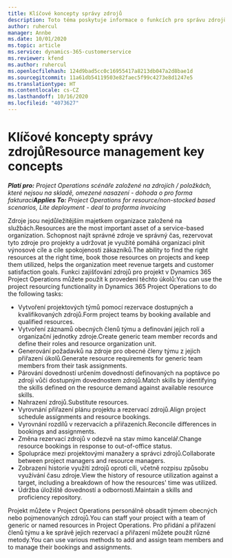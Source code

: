 ```yaml
---
title: Klíčové koncepty správy zdrojů
description: Toto téma poskytuje informace o funkcích pro správu zdrojů v aplikaci Microsoft Dynamics Project Operations.
author: ruhercul
manager: Annbe
ms.date: 10/01/2020
ms.topic: article
ms.service: dynamics-365-customerservice
ms.reviewer: kfend
ms.author: ruhercul
ms.openlocfilehash: 124d9bad5cc0c16955417a8213db047a2d8bae1d
ms.sourcegitcommit: 11a61db54119503e82faec5f99c4273e8d1247e5
ms.translationtype: HT
ms.contentlocale: cs-CZ
ms.lasthandoff: 10/16/2020
ms.locfileid: "4073627"
---
```

# <a name="resource-management-key-concepts"></a><span data-ttu-id="32145-103">Klíčové koncepty správy zdrojů</span><span class="sxs-lookup"><span data-stu-id="32145-103">Resource management key concepts</span></span>

<span data-ttu-id="32145-104">_**Platí pro:** Project Operations scénáře založené na zdrojích / položkách, které nejsou na skladě, omezené nasazení - dohoda o pro forma fakturaci_</span><span class="sxs-lookup"><span data-stu-id="32145-104">_**Applies To:** Project Operations for resource/non-stocked based scenarios, Lite deployment - deal to proforma invoicing_</span></span>

<span data-ttu-id="32145-105">Zdroje jsou nejdůležitějším majetkem organizace založené na službách.</span><span class="sxs-lookup"><span data-stu-id="32145-105">Resources are the most important asset of a service-based organization.</span></span> <span data-ttu-id="32145-106">Schopnost najít správné zdroje ve správný čas, rezervovat tyto zdroje pro projekty a udržovat je využité pomáhá organizaci plnit výnosové cíle a cíle spokojenosti zákazníků.</span><span class="sxs-lookup"><span data-stu-id="32145-106">The ability to find the right resources at the right time, book those resources on projects and keep them utilized, helps the organization meet revenue targets and customer satisfaction goals.</span></span> <span data-ttu-id="32145-107">Funkci zajišťování zdrojů pro projekt v Dynamics 365 Project Operations můžete použít k provedení těchto úkolů:</span><span class="sxs-lookup"><span data-stu-id="32145-107">You can use the project resourcing functionality in Dynamics 365 Project Operations to do the following tasks:</span></span>

- <span data-ttu-id="32145-108">Vytvoření projektových týmů pomocí rezervace dostupných a kvalifikovaných zdrojů.</span><span class="sxs-lookup"><span data-stu-id="32145-108">Form project teams by booking available and qualified resources.</span></span>
- <span data-ttu-id="32145-109">Vytvoření záznamů obecných členů týmu a definování jejich rolí a organizační jednotky zdroje.</span><span class="sxs-lookup"><span data-stu-id="32145-109">Create generic team member records and define their roles and resource organization unit.</span></span>
- <span data-ttu-id="32145-110">Generování požadavků na zdroje pro obecné členy týmu z jejich přiřazení úkolů.</span><span class="sxs-lookup"><span data-stu-id="32145-110">Generate resource requirements for generic team members from their task assignments.</span></span>
- <span data-ttu-id="32145-111">Párování dovedností určením dovedností definovaných na poptávce po zdroji vůči dostupným dovednostem zdrojů.</span><span class="sxs-lookup"><span data-stu-id="32145-111">Match skills by identifying the skills defined on the resource demand against available resource skills.</span></span>
- <span data-ttu-id="32145-112">Nahrazení zdrojů.</span><span class="sxs-lookup"><span data-stu-id="32145-112">Substitute resources.</span></span>
- <span data-ttu-id="32145-113">Vyrovnání přiřazení plánu projektu a rezervací zdrojů.</span><span class="sxs-lookup"><span data-stu-id="32145-113">Align project schedule assignments and resource bookings.</span></span>
- <span data-ttu-id="32145-114">Vyrovnání rozdílů v rezervacích a přiřazeních.</span><span class="sxs-lookup"><span data-stu-id="32145-114">Reconcile differences in bookings and assignments.</span></span>
- <span data-ttu-id="32145-115">Změna rezervací zdrojů v odezvě na stav mimo kancelář.</span><span class="sxs-lookup"><span data-stu-id="32145-115">Change resource bookings in response to out-of-office status.</span></span>
- <span data-ttu-id="32145-116">Spolupráce mezi projektovými manažery a správci zdrojů.</span><span class="sxs-lookup"><span data-stu-id="32145-116">Collaborate between project managers and resource managers.</span></span>
- <span data-ttu-id="32145-117">Zobrazení historie využití zdrojů oproti cíli, včetně rozpisu způsobu využívání času zdroje.</span><span class="sxs-lookup"><span data-stu-id="32145-117">View the history of resource utilization against a target, including a breakdown of how the resources' time was utilized.</span></span>
- <span data-ttu-id="32145-118">Údržba úložiště dovedností a odbornosti.</span><span class="sxs-lookup"><span data-stu-id="32145-118">Maintain a skills and proficiency repository.</span></span>


<span data-ttu-id="32145-119">Projekt můžete v Project Operations personálně obsadit týmem obecných nebo pojmenovaných zdrojů.</span><span class="sxs-lookup"><span data-stu-id="32145-119">You can staff your project with a team of generic or named resources in Project Operations.</span></span> <span data-ttu-id="32145-120">Pro přidání a přiřazení členů týmu a ke správě jejich rezervací a přiřazení můžete použít různé metody.</span><span class="sxs-lookup"><span data-stu-id="32145-120">You can use various methods to add and assign team members and to manage their bookings and assignments.</span></span> 

